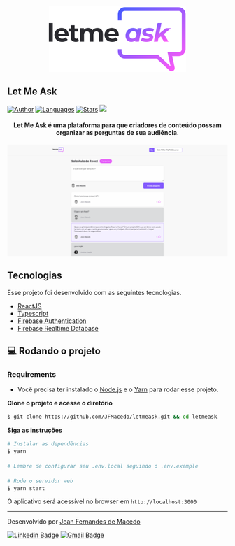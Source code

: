 <div align="center">
  <img src=".github/logo.svg" alt="Let Me Ask logo">
</div>

## Let Me Ask

[![Author](https://img.shields.io/badge/author-jfmacedo-835AFD?style=plastic)](https://github.com/JFMacedo)
[![Languages](https://img.shields.io/github/languages/count/JFMacedo/letmeask?color=%23835AFD&style=plastic)](#)
[![Stars](https://img.shields.io/github/stars/JFMacedo/letmeask?color=835AFD&style=plastic)](https://github.com/JFmacedo/letmeask/stargazers)
[![](https://img.shields.io/badge/-deploy-%23835AFD?style=plastic)](https://letmeask-c5fd1.web.app)

<h4 align="center">
  Let Me Ask é uma plataforma para que criadores de conteúdo possam organizar as perguntas de sua audiência.
</h4>

![Let Me Ask preview](.github/preview.png)

## Tecnologias

Esse projeto foi desenvolvido com as seguintes tecnologias.


- [ReactJS](https://reactjs.org/)
- [Typescript](https://www.typescriptlang.org/)
- [Firebase Authentication](https://firebase.google.com/products/auth)
- [Firebase Realtime Database](https://firebase.google.com/products/realtime-database)

## 💻 Rodando o projeto

### Requirements

- Você precisa ter instalado o [Node.js](https://nodejs.org/en/download/) e o [Yarn](https://yarnpkg.com/) para rodar esse projeto.

**Clone o projeto e acesse o diretório**

```bash
$ git clone https://github.com/JFMacedo/letmeask.git && cd letmeask
```

**Siga as instruções**

```bash
# Instalar as dependências
$ yarn

# Lembre de configurar seu .env.local seguindo o .env.exemple

# Rode o servidor web
$ yarn start
```

O aplicativo será acessível no browser em `http://localhost:3000`

---

Desenvolvido por [Jean Fernandes de Macedo](https://github.com/JFMacedo)

[![Linkedin Badge](https://img.shields.io/badge/-Jean%20Fernandes%20de%20Macedo-0077B5?style=plastic&logo=Linkedin&link=https://www.linkedin.com/in/jean-fernandes-de-macedo-b843a3194/)](https://www.linkedin.com/in/jean-fernandes-de-macedo-b843a3194/) 
[![Gmail Badge](https://img.shields.io/badge/-jfmacedo91@gmail.com-c14438?style=plastic&logo=Gmail&logoColor=white&link=mailto:jfmacedo91@gmail.com)](mailto:jfmacedo91@gmail.com)